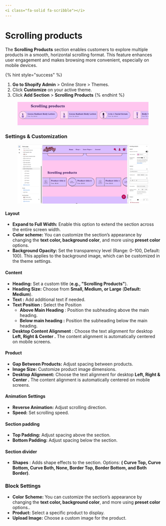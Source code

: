 ```yaml
---
<i class="fa-solid fa-scribble"></i>
---
```


# Scrolling products

The **Scrolling Products** section enables customers to explore multiple products in a smooth, horizontal scrolling format. This feature enhances user engagement and makes browsing more convenient, especially on mobile devices.

{% hint style="success" %}
1. **Go to Shopify Admin** > Online Store > Themes.
2. Click **Customize** on your active theme.
3. Click **Add Section** > **Scrolling Products**&#x20;
{% endhint %}

<figure><img src="../.gitbook/assets/Screenshot_24.jpg" alt=""><figcaption></figcaption></figure>

### **Settings & Customization**

<figure><img src="../.gitbook/assets/scrolling.png" alt=""><figcaption></figcaption></figure>

#### **Layout** <a href="#layout" id="layout"></a>

* **Expand to Full Width:** Enable this option to extend the section across the entire screen width.
* **Color scheme:** You can customize the section’s appearance by changing the **text color, background color**, and more using **preset color** options.
* **Background Opacity:** Set the transparency level (Range: 0–100, Default: 100). This applies to the background image, which can be customized in the theme settings.

#### Content  <a href="#content-settings" id="content-settings"></a>

* **Heading:** Set a custom title (**e.g., "Scrolling Products"**).
* **Heading Size:** Choose from **Small, Medium, or Large** (**Default: Medium**).
* **Text :** Add additional text if needed.
* **Text Position :** Select the Position
  * **Above Main Heading** : Position the subheading above the main heading.
  * **Below main heading :** Position the subheading below the main heading.
* **Desktop Content Alignment** : Choose the text alignment for desktop **Left, Right & Center .** The content alignment is automatically centered on mobile screens.

#### **Product**&#x20;

* **Gap Between Products:** Adjust spacing between products.&#x20;
* **Image Size:** Customize product image dimensions.
* **Desktop Alignment:** Choose the text alignment for desktop **Left, Right & Center .** The content alignment is automatically centered on mobile screens.

#### **Animation Settings**

* **Reverse Animation:** Adjust scrolling direction.
* **Speed:** Set scrolling speed.

#### Section padding <a href="#section-padding" id="section-padding"></a>

* **Top Padding:** Adjust spacing above the section.
* **Bottom Padding:** Adjust spacing below the section.

#### Section divider

* **Shapes** : Adds shape effects to the section. Options: **( Curve Top, Curve Bottom, Curve Both, None, Border Top, Border Bottom, and Both Border)**.

### **Block Settings**

* **Color Scheme:**  You can customize the section’s appearance by changing the **text color, background color**, and more using **preset color** options..
* **Product:** Select a specific product to display.
* **Upload Image:** Choose a custom image for the product.

